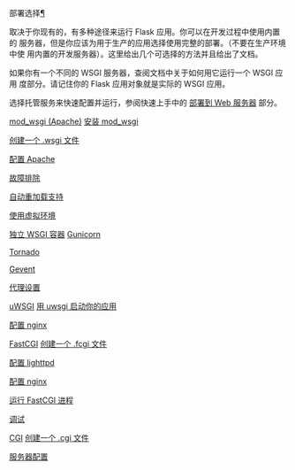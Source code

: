 <span id="deployment" ></span>
部署选择[¶](#deployment)

取决于你现有的，有多种途径来运行 Flask 应用。你可以在开发过程中使用内置的
服务器，但是你应该为用于生产的应用选择使用完整的部署。（不要在生产环境中使
用内置的开发服务器）。这里给出几个可选择的方法并且给出了文档。


如果你有一个不同的 WSGI 服务器，查阅文档中关于如何用它运行一个 WSGI 应用
度部分。请记住你的 Flask 应用对象就是实际的 WSGI 应用。


选择托管服务来快速配置并运行，参阅快速上手中的
[部署到 Web 服务器](http://docs.pythontab.com/flask/flask0.10/deploying/../quickstart.html#depolying-to-a-web-server) 部分。





[mod_wsgi (Apache)](http://docs.pythontab.com/flask/flask0.10/deploying/mod_wsgi.html)
[安装 mod_wsgi](http://docs.pythontab.com/flask/flask0.10/deploying/mod_wsgi.html#mod-wsgi)

[创建一个 .wsgi 文件](http://docs.pythontab.com/flask/flask0.10/deploying/mod_wsgi.html#wsgi)

[配置 Apache](http://docs.pythontab.com/flask/flask0.10/deploying/mod_wsgi.html#id1)

[故障排除](http://docs.pythontab.com/flask/flask0.10/deploying/mod_wsgi.html#id4)

[自动重加载支持](http://docs.pythontab.com/flask/flask0.10/deploying/mod_wsgi.html#id5)

[使用虚拟环境](http://docs.pythontab.com/flask/flask0.10/deploying/mod_wsgi.html#id6)





[独立 WSGI 容器](http://docs.pythontab.com/flask/flask0.10/deploying/wsgi-standalone.html)
[Gunicorn](http://docs.pythontab.com/flask/flask0.10/deploying/wsgi-standalone.html#gunicorn)

[Tornado](http://docs.pythontab.com/flask/flask0.10/deploying/wsgi-standalone.html#tornado)

[Gevent](http://docs.pythontab.com/flask/flask0.10/deploying/wsgi-standalone.html#gevent)

[代理设置](http://docs.pythontab.com/flask/flask0.10/deploying/wsgi-standalone.html#deploying-proxy-setups)





[uWSGI](http://docs.pythontab.com/flask/flask0.10/deploying/uwsgi.html)
[用 uwsgi 启动你的应用](http://docs.pythontab.com/flask/flask0.10/deploying/uwsgi.html#id1)

[配置 nginx](http://docs.pythontab.com/flask/flask0.10/deploying/uwsgi.html#nginx)





[FastCGI](http://docs.pythontab.com/flask/flask0.10/deploying/fastcgi.html)
[创建一个 .fcgi 文件](http://docs.pythontab.com/flask/flask0.10/deploying/fastcgi.html#fcgi)

[配置 lighttpd](http://docs.pythontab.com/flask/flask0.10/deploying/fastcgi.html#lighttpd)

[配置 nginx](http://docs.pythontab.com/flask/flask0.10/deploying/fastcgi.html#nginx)

[运行 FastCGI 进程](http://docs.pythontab.com/flask/flask0.10/deploying/fastcgi.html#id1)

[调试](http://docs.pythontab.com/flask/flask0.10/deploying/fastcgi.html#id2)





[CGI](http://docs.pythontab.com/flask/flask0.10/deploying/cgi.html)
[创建一个 .cgi 文件](http://docs.pythontab.com/flask/flask0.10/deploying/cgi.html#id1)

[服务器配置](http://docs.pythontab.com/flask/flask0.10/deploying/cgi.html#id2)










